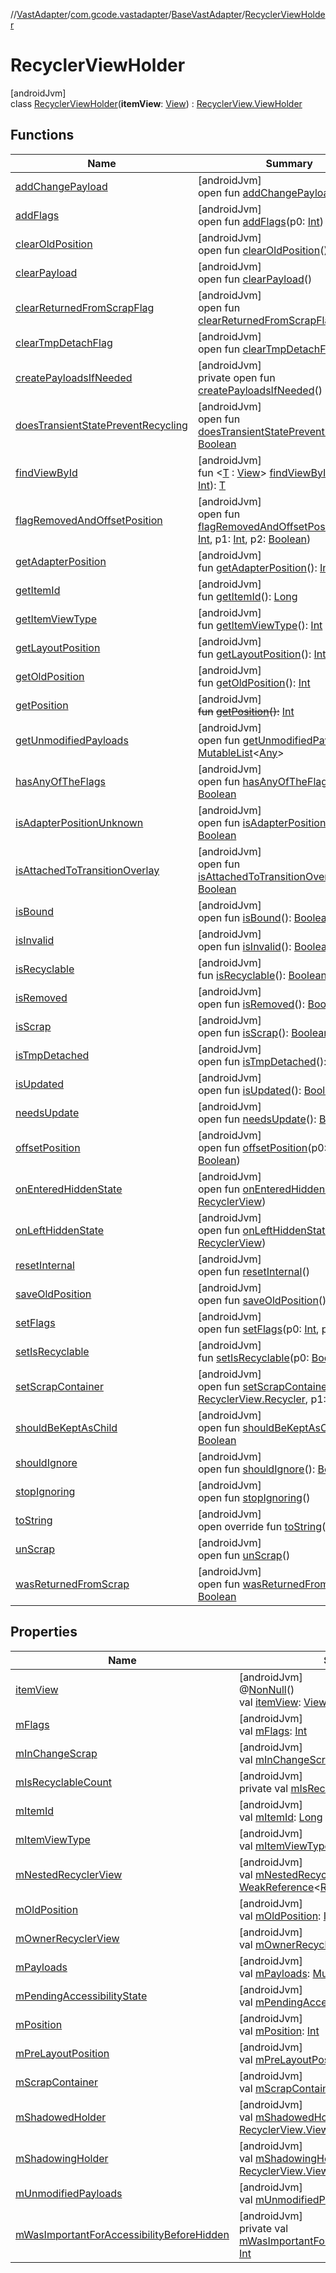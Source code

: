 //[VastAdapter](../../../../index.md)/[com.gcode.vastadapter](../../index.md)/[BaseVastAdapter](../index.md)/[RecyclerViewHolder](index.md)

# RecyclerViewHolder

[androidJvm]\
class [RecyclerViewHolder](index.md)(**itemView**: [View](https://developer.android.com/reference/kotlin/android/view/View.html)) : [RecyclerView.ViewHolder](https://developer.android.com/reference/kotlin/androidx/recyclerview/widget/RecyclerView.ViewHolder.html)

## Functions

| Name | Summary |
|---|---|
| [addChangePayload](../../-base-vast-binding-adapter/-binding-holder/index.md#261292935%2FFunctions%2F459025563) | [androidJvm]<br>open fun [addChangePayload](../../-base-vast-binding-adapter/-binding-holder/index.md#261292935%2FFunctions%2F459025563)(p0: [Any](https://kotlinlang.org/api/latest/jvm/stdlib/kotlin/-any/index.html)) |
| [addFlags](../../-base-vast-binding-adapter/-binding-holder/index.md#-98255429%2FFunctions%2F459025563) | [androidJvm]<br>open fun [addFlags](../../-base-vast-binding-adapter/-binding-holder/index.md#-98255429%2FFunctions%2F459025563)(p0: [Int](https://kotlinlang.org/api/latest/jvm/stdlib/kotlin/-int/index.html)) |
| [clearOldPosition](../../-base-vast-binding-adapter/-binding-holder/index.md#1542333312%2FFunctions%2F459025563) | [androidJvm]<br>open fun [clearOldPosition](../../-base-vast-binding-adapter/-binding-holder/index.md#1542333312%2FFunctions%2F459025563)() |
| [clearPayload](../../-base-vast-binding-adapter/-binding-holder/index.md#-1678162526%2FFunctions%2F459025563) | [androidJvm]<br>open fun [clearPayload](../../-base-vast-binding-adapter/-binding-holder/index.md#-1678162526%2FFunctions%2F459025563)() |
| [clearReturnedFromScrapFlag](../../-base-vast-binding-adapter/-binding-holder/index.md#-1553068564%2FFunctions%2F459025563) | [androidJvm]<br>open fun [clearReturnedFromScrapFlag](../../-base-vast-binding-adapter/-binding-holder/index.md#-1553068564%2FFunctions%2F459025563)() |
| [clearTmpDetachFlag](../../-base-vast-binding-adapter/-binding-holder/index.md#923797466%2FFunctions%2F459025563) | [androidJvm]<br>open fun [clearTmpDetachFlag](../../-base-vast-binding-adapter/-binding-holder/index.md#923797466%2FFunctions%2F459025563)() |
| [createPayloadsIfNeeded](../../-base-vast-binding-adapter/-binding-holder/index.md#1328516304%2FFunctions%2F459025563) | [androidJvm]<br>private open fun [createPayloadsIfNeeded](../../-base-vast-binding-adapter/-binding-holder/index.md#1328516304%2FFunctions%2F459025563)() |
| [doesTransientStatePreventRecycling](../../-base-vast-binding-adapter/-binding-holder/index.md#950310091%2FFunctions%2F459025563) | [androidJvm]<br>open fun [doesTransientStatePreventRecycling](../../-base-vast-binding-adapter/-binding-holder/index.md#950310091%2FFunctions%2F459025563)(): [Boolean](https://kotlinlang.org/api/latest/jvm/stdlib/kotlin/-boolean/index.html) |
| [findViewById](find-view-by-id.md) | [androidJvm]<br>fun <[T](find-view-by-id.md) : [View](https://developer.android.com/reference/kotlin/android/view/View.html)> [findViewById](find-view-by-id.md)(viewId: [Int](https://kotlinlang.org/api/latest/jvm/stdlib/kotlin/-int/index.html)): [T](find-view-by-id.md) |
| [flagRemovedAndOffsetPosition](../../-base-vast-binding-adapter/-binding-holder/index.md#-1556540183%2FFunctions%2F459025563) | [androidJvm]<br>open fun [flagRemovedAndOffsetPosition](../../-base-vast-binding-adapter/-binding-holder/index.md#-1556540183%2FFunctions%2F459025563)(p0: [Int](https://kotlinlang.org/api/latest/jvm/stdlib/kotlin/-int/index.html), p1: [Int](https://kotlinlang.org/api/latest/jvm/stdlib/kotlin/-int/index.html), p2: [Boolean](https://kotlinlang.org/api/latest/jvm/stdlib/kotlin/-boolean/index.html)) |
| [getAdapterPosition](../../-base-vast-binding-adapter/-binding-holder/index.md#644519777%2FFunctions%2F459025563) | [androidJvm]<br>fun [getAdapterPosition](../../-base-vast-binding-adapter/-binding-holder/index.md#644519777%2FFunctions%2F459025563)(): [Int](https://kotlinlang.org/api/latest/jvm/stdlib/kotlin/-int/index.html) |
| [getItemId](../../-base-vast-binding-adapter/-binding-holder/index.md#1378485811%2FFunctions%2F459025563) | [androidJvm]<br>fun [getItemId](../../-base-vast-binding-adapter/-binding-holder/index.md#1378485811%2FFunctions%2F459025563)(): [Long](https://kotlinlang.org/api/latest/jvm/stdlib/kotlin/-long/index.html) |
| [getItemViewType](../../-base-vast-binding-adapter/-binding-holder/index.md#-1649344625%2FFunctions%2F459025563) | [androidJvm]<br>fun [getItemViewType](../../-base-vast-binding-adapter/-binding-holder/index.md#-1649344625%2FFunctions%2F459025563)(): [Int](https://kotlinlang.org/api/latest/jvm/stdlib/kotlin/-int/index.html) |
| [getLayoutPosition](../../-base-vast-binding-adapter/-binding-holder/index.md#-1407255826%2FFunctions%2F459025563) | [androidJvm]<br>fun [getLayoutPosition](../../-base-vast-binding-adapter/-binding-holder/index.md#-1407255826%2FFunctions%2F459025563)(): [Int](https://kotlinlang.org/api/latest/jvm/stdlib/kotlin/-int/index.html) |
| [getOldPosition](../../-base-vast-binding-adapter/-binding-holder/index.md#-1203059319%2FFunctions%2F459025563) | [androidJvm]<br>fun [getOldPosition](../../-base-vast-binding-adapter/-binding-holder/index.md#-1203059319%2FFunctions%2F459025563)(): [Int](https://kotlinlang.org/api/latest/jvm/stdlib/kotlin/-int/index.html) |
| [getPosition](../../-base-vast-binding-adapter/-binding-holder/index.md#-1155470344%2FFunctions%2F459025563) | [androidJvm]<br>~~fun~~ [~~getPosition~~](../../-base-vast-binding-adapter/-binding-holder/index.md#-1155470344%2FFunctions%2F459025563)~~(~~~~)~~~~:~~ [Int](https://kotlinlang.org/api/latest/jvm/stdlib/kotlin/-int/index.html) |
| [getUnmodifiedPayloads](../../-base-vast-binding-adapter/-binding-holder/index.md#-1340096838%2FFunctions%2F459025563) | [androidJvm]<br>open fun [getUnmodifiedPayloads](../../-base-vast-binding-adapter/-binding-holder/index.md#-1340096838%2FFunctions%2F459025563)(): [MutableList](https://kotlinlang.org/api/latest/jvm/stdlib/kotlin.collections/-mutable-list/index.html)<[Any](https://kotlinlang.org/api/latest/jvm/stdlib/kotlin/-any/index.html)> |
| [hasAnyOfTheFlags](../../-base-vast-binding-adapter/-binding-holder/index.md#-1508071070%2FFunctions%2F459025563) | [androidJvm]<br>open fun [hasAnyOfTheFlags](../../-base-vast-binding-adapter/-binding-holder/index.md#-1508071070%2FFunctions%2F459025563)(p0: [Int](https://kotlinlang.org/api/latest/jvm/stdlib/kotlin/-int/index.html)): [Boolean](https://kotlinlang.org/api/latest/jvm/stdlib/kotlin/-boolean/index.html) |
| [isAdapterPositionUnknown](../../-base-vast-binding-adapter/-binding-holder/index.md#-38574553%2FFunctions%2F459025563) | [androidJvm]<br>open fun [isAdapterPositionUnknown](../../-base-vast-binding-adapter/-binding-holder/index.md#-38574553%2FFunctions%2F459025563)(): [Boolean](https://kotlinlang.org/api/latest/jvm/stdlib/kotlin/-boolean/index.html) |
| [isAttachedToTransitionOverlay](../../-base-vast-binding-adapter/-binding-holder/index.md#335386437%2FFunctions%2F459025563) | [androidJvm]<br>open fun [isAttachedToTransitionOverlay](../../-base-vast-binding-adapter/-binding-holder/index.md#335386437%2FFunctions%2F459025563)(): [Boolean](https://kotlinlang.org/api/latest/jvm/stdlib/kotlin/-boolean/index.html) |
| [isBound](../../-base-vast-binding-adapter/-binding-holder/index.md#-871435581%2FFunctions%2F459025563) | [androidJvm]<br>open fun [isBound](../../-base-vast-binding-adapter/-binding-holder/index.md#-871435581%2FFunctions%2F459025563)(): [Boolean](https://kotlinlang.org/api/latest/jvm/stdlib/kotlin/-boolean/index.html) |
| [isInvalid](../../-base-vast-binding-adapter/-binding-holder/index.md#1764418410%2FFunctions%2F459025563) | [androidJvm]<br>open fun [isInvalid](../../-base-vast-binding-adapter/-binding-holder/index.md#1764418410%2FFunctions%2F459025563)(): [Boolean](https://kotlinlang.org/api/latest/jvm/stdlib/kotlin/-boolean/index.html) |
| [isRecyclable](../../-base-vast-binding-adapter/-binding-holder/index.md#-1703443315%2FFunctions%2F459025563) | [androidJvm]<br>fun [isRecyclable](../../-base-vast-binding-adapter/-binding-holder/index.md#-1703443315%2FFunctions%2F459025563)(): [Boolean](https://kotlinlang.org/api/latest/jvm/stdlib/kotlin/-boolean/index.html) |
| [isRemoved](../../-base-vast-binding-adapter/-binding-holder/index.md#903910689%2FFunctions%2F459025563) | [androidJvm]<br>open fun [isRemoved](../../-base-vast-binding-adapter/-binding-holder/index.md#903910689%2FFunctions%2F459025563)(): [Boolean](https://kotlinlang.org/api/latest/jvm/stdlib/kotlin/-boolean/index.html) |
| [isScrap](../../-base-vast-binding-adapter/-binding-holder/index.md#1114019792%2FFunctions%2F459025563) | [androidJvm]<br>open fun [isScrap](../../-base-vast-binding-adapter/-binding-holder/index.md#1114019792%2FFunctions%2F459025563)(): [Boolean](https://kotlinlang.org/api/latest/jvm/stdlib/kotlin/-boolean/index.html) |
| [isTmpDetached](../../-base-vast-binding-adapter/-binding-holder/index.md#1073894904%2FFunctions%2F459025563) | [androidJvm]<br>open fun [isTmpDetached](../../-base-vast-binding-adapter/-binding-holder/index.md#1073894904%2FFunctions%2F459025563)(): [Boolean](https://kotlinlang.org/api/latest/jvm/stdlib/kotlin/-boolean/index.html) |
| [isUpdated](../../-base-vast-binding-adapter/-binding-holder/index.md#-1973462746%2FFunctions%2F459025563) | [androidJvm]<br>open fun [isUpdated](../../-base-vast-binding-adapter/-binding-holder/index.md#-1973462746%2FFunctions%2F459025563)(): [Boolean](https://kotlinlang.org/api/latest/jvm/stdlib/kotlin/-boolean/index.html) |
| [needsUpdate](../../-base-vast-binding-adapter/-binding-holder/index.md#-847853903%2FFunctions%2F459025563) | [androidJvm]<br>open fun [needsUpdate](../../-base-vast-binding-adapter/-binding-holder/index.md#-847853903%2FFunctions%2F459025563)(): [Boolean](https://kotlinlang.org/api/latest/jvm/stdlib/kotlin/-boolean/index.html) |
| [offsetPosition](../../-base-vast-binding-adapter/-binding-holder/index.md#-626976801%2FFunctions%2F459025563) | [androidJvm]<br>open fun [offsetPosition](../../-base-vast-binding-adapter/-binding-holder/index.md#-626976801%2FFunctions%2F459025563)(p0: [Int](https://kotlinlang.org/api/latest/jvm/stdlib/kotlin/-int/index.html), p1: [Boolean](https://kotlinlang.org/api/latest/jvm/stdlib/kotlin/-boolean/index.html)) |
| [onEnteredHiddenState](../../-base-vast-binding-adapter/-binding-holder/index.md#-1314651163%2FFunctions%2F459025563) | [androidJvm]<br>open fun [onEnteredHiddenState](../../-base-vast-binding-adapter/-binding-holder/index.md#-1314651163%2FFunctions%2F459025563)(p0: [RecyclerView](https://developer.android.com/reference/kotlin/androidx/recyclerview/widget/RecyclerView.html)) |
| [onLeftHiddenState](../../-base-vast-binding-adapter/-binding-holder/index.md#-142764541%2FFunctions%2F459025563) | [androidJvm]<br>open fun [onLeftHiddenState](../../-base-vast-binding-adapter/-binding-holder/index.md#-142764541%2FFunctions%2F459025563)(p0: [RecyclerView](https://developer.android.com/reference/kotlin/androidx/recyclerview/widget/RecyclerView.html)) |
| [resetInternal](../../-base-vast-binding-adapter/-binding-holder/index.md#-439112821%2FFunctions%2F459025563) | [androidJvm]<br>open fun [resetInternal](../../-base-vast-binding-adapter/-binding-holder/index.md#-439112821%2FFunctions%2F459025563)() |
| [saveOldPosition](../../-base-vast-binding-adapter/-binding-holder/index.md#-1570989724%2FFunctions%2F459025563) | [androidJvm]<br>open fun [saveOldPosition](../../-base-vast-binding-adapter/-binding-holder/index.md#-1570989724%2FFunctions%2F459025563)() |
| [setFlags](../../-base-vast-binding-adapter/-binding-holder/index.md#1913047905%2FFunctions%2F459025563) | [androidJvm]<br>open fun [setFlags](../../-base-vast-binding-adapter/-binding-holder/index.md#1913047905%2FFunctions%2F459025563)(p0: [Int](https://kotlinlang.org/api/latest/jvm/stdlib/kotlin/-int/index.html), p1: [Int](https://kotlinlang.org/api/latest/jvm/stdlib/kotlin/-int/index.html)) |
| [setIsRecyclable](../../-base-vast-binding-adapter/-binding-holder/index.md#-1860912636%2FFunctions%2F459025563) | [androidJvm]<br>fun [setIsRecyclable](../../-base-vast-binding-adapter/-binding-holder/index.md#-1860912636%2FFunctions%2F459025563)(p0: [Boolean](https://kotlinlang.org/api/latest/jvm/stdlib/kotlin/-boolean/index.html)) |
| [setScrapContainer](../../-base-vast-binding-adapter/-binding-holder/index.md#-1794523421%2FFunctions%2F459025563) | [androidJvm]<br>open fun [setScrapContainer](../../-base-vast-binding-adapter/-binding-holder/index.md#-1794523421%2FFunctions%2F459025563)(p0: [RecyclerView.Recycler](https://developer.android.com/reference/kotlin/androidx/recyclerview/widget/RecyclerView.Recycler.html), p1: [Boolean](https://kotlinlang.org/api/latest/jvm/stdlib/kotlin/-boolean/index.html)) |
| [shouldBeKeptAsChild](../../-base-vast-binding-adapter/-binding-holder/index.md#2126280289%2FFunctions%2F459025563) | [androidJvm]<br>open fun [shouldBeKeptAsChild](../../-base-vast-binding-adapter/-binding-holder/index.md#2126280289%2FFunctions%2F459025563)(): [Boolean](https://kotlinlang.org/api/latest/jvm/stdlib/kotlin/-boolean/index.html) |
| [shouldIgnore](../../-base-vast-binding-adapter/-binding-holder/index.md#-1576574146%2FFunctions%2F459025563) | [androidJvm]<br>open fun [shouldIgnore](../../-base-vast-binding-adapter/-binding-holder/index.md#-1576574146%2FFunctions%2F459025563)(): [Boolean](https://kotlinlang.org/api/latest/jvm/stdlib/kotlin/-boolean/index.html) |
| [stopIgnoring](../../-base-vast-binding-adapter/-binding-holder/index.md#1900238322%2FFunctions%2F459025563) | [androidJvm]<br>open fun [stopIgnoring](../../-base-vast-binding-adapter/-binding-holder/index.md#1900238322%2FFunctions%2F459025563)() |
| [toString](../../-base-vast-binding-adapter/-binding-holder/index.md#-1200015593%2FFunctions%2F459025563) | [androidJvm]<br>open override fun [toString](../../-base-vast-binding-adapter/-binding-holder/index.md#-1200015593%2FFunctions%2F459025563)(): [String](https://kotlinlang.org/api/latest/jvm/stdlib/kotlin/-string/index.html) |
| [unScrap](../../-base-vast-binding-adapter/-binding-holder/index.md#1008577791%2FFunctions%2F459025563) | [androidJvm]<br>open fun [unScrap](../../-base-vast-binding-adapter/-binding-holder/index.md#1008577791%2FFunctions%2F459025563)() |
| [wasReturnedFromScrap](../../-base-vast-binding-adapter/-binding-holder/index.md#662064276%2FFunctions%2F459025563) | [androidJvm]<br>open fun [wasReturnedFromScrap](../../-base-vast-binding-adapter/-binding-holder/index.md#662064276%2FFunctions%2F459025563)(): [Boolean](https://kotlinlang.org/api/latest/jvm/stdlib/kotlin/-boolean/index.html) |

## Properties

| Name | Summary |
|---|---|
| [itemView](index.md#-1301128907%2FProperties%2F459025563) | [androidJvm]<br>@[NonNull](https://developer.android.com/reference/kotlin/androidx/annotation/NonNull.html)()<br>val [itemView](index.md#-1301128907%2FProperties%2F459025563): [View](https://developer.android.com/reference/kotlin/android/view/View.html) |
| [mFlags](index.md#2066225587%2FProperties%2F459025563) | [androidJvm]<br>val [mFlags](index.md#2066225587%2FProperties%2F459025563): [Int](https://kotlinlang.org/api/latest/jvm/stdlib/kotlin/-int/index.html) |
| [mInChangeScrap](index.md#-975759042%2FProperties%2F459025563) | [androidJvm]<br>val [mInChangeScrap](index.md#-975759042%2FProperties%2F459025563): [Boolean](https://kotlinlang.org/api/latest/jvm/stdlib/kotlin/-boolean/index.html) |
| [mIsRecyclableCount](index.md#-1923027071%2FProperties%2F459025563) | [androidJvm]<br>private val [mIsRecyclableCount](index.md#-1923027071%2FProperties%2F459025563): [Int](https://kotlinlang.org/api/latest/jvm/stdlib/kotlin/-int/index.html) |
| [mItemId](index.md#1383274738%2FProperties%2F459025563) | [androidJvm]<br>val [mItemId](index.md#1383274738%2FProperties%2F459025563): [Long](https://kotlinlang.org/api/latest/jvm/stdlib/kotlin/-long/index.html) |
| [mItemViewType](index.md#724223758%2FProperties%2F459025563) | [androidJvm]<br>val [mItemViewType](index.md#724223758%2FProperties%2F459025563): [Int](https://kotlinlang.org/api/latest/jvm/stdlib/kotlin/-int/index.html) |
| [mNestedRecyclerView](index.md#1018490501%2FProperties%2F459025563) | [androidJvm]<br>val [mNestedRecyclerView](index.md#1018490501%2FProperties%2F459025563): [WeakReference](https://developer.android.com/reference/kotlin/java/lang/ref/WeakReference.html)<[RecyclerView](https://developer.android.com/reference/kotlin/androidx/recyclerview/widget/RecyclerView.html)> |
| [mOldPosition](index.md#2060096042%2FProperties%2F459025563) | [androidJvm]<br>val [mOldPosition](index.md#2060096042%2FProperties%2F459025563): [Int](https://kotlinlang.org/api/latest/jvm/stdlib/kotlin/-int/index.html) |
| [mOwnerRecyclerView](index.md#2068526307%2FProperties%2F459025563) | [androidJvm]<br>val [mOwnerRecyclerView](index.md#2068526307%2FProperties%2F459025563): [RecyclerView](https://developer.android.com/reference/kotlin/androidx/recyclerview/widget/RecyclerView.html) |
| [mPayloads](index.md#401782523%2FProperties%2F459025563) | [androidJvm]<br>val [mPayloads](index.md#401782523%2FProperties%2F459025563): [MutableList](https://kotlinlang.org/api/latest/jvm/stdlib/kotlin.collections/-mutable-list/index.html)<[Any](https://kotlinlang.org/api/latest/jvm/stdlib/kotlin/-any/index.html)> |
| [mPendingAccessibilityState](index.md#-818509504%2FProperties%2F459025563) | [androidJvm]<br>val [mPendingAccessibilityState](index.md#-818509504%2FProperties%2F459025563): [Int](https://kotlinlang.org/api/latest/jvm/stdlib/kotlin/-int/index.html) |
| [mPosition](index.md#-848278793%2FProperties%2F459025563) | [androidJvm]<br>val [mPosition](index.md#-848278793%2FProperties%2F459025563): [Int](https://kotlinlang.org/api/latest/jvm/stdlib/kotlin/-int/index.html) |
| [mPreLayoutPosition](index.md#-1833968732%2FProperties%2F459025563) | [androidJvm]<br>val [mPreLayoutPosition](index.md#-1833968732%2FProperties%2F459025563): [Int](https://kotlinlang.org/api/latest/jvm/stdlib/kotlin/-int/index.html) |
| [mScrapContainer](index.md#-437740528%2FProperties%2F459025563) | [androidJvm]<br>val [mScrapContainer](index.md#-437740528%2FProperties%2F459025563): [RecyclerView.Recycler](https://developer.android.com/reference/kotlin/androidx/recyclerview/widget/RecyclerView.Recycler.html) |
| [mShadowedHolder](index.md#664658901%2FProperties%2F459025563) | [androidJvm]<br>val [mShadowedHolder](index.md#664658901%2FProperties%2F459025563): [RecyclerView.ViewHolder](https://developer.android.com/reference/kotlin/androidx/recyclerview/widget/RecyclerView.ViewHolder.html) |
| [mShadowingHolder](index.md#-947629364%2FProperties%2F459025563) | [androidJvm]<br>val [mShadowingHolder](index.md#-947629364%2FProperties%2F459025563): [RecyclerView.ViewHolder](https://developer.android.com/reference/kotlin/androidx/recyclerview/widget/RecyclerView.ViewHolder.html) |
| [mUnmodifiedPayloads](index.md#-1256215815%2FProperties%2F459025563) | [androidJvm]<br>val [mUnmodifiedPayloads](index.md#-1256215815%2FProperties%2F459025563): [MutableList](https://kotlinlang.org/api/latest/jvm/stdlib/kotlin.collections/-mutable-list/index.html)<[Any](https://kotlinlang.org/api/latest/jvm/stdlib/kotlin/-any/index.html)> |
| [mWasImportantForAccessibilityBeforeHidden](index.md#-1014374311%2FProperties%2F459025563) | [androidJvm]<br>private val [mWasImportantForAccessibilityBeforeHidden](index.md#-1014374311%2FProperties%2F459025563): [Int](https://kotlinlang.org/api/latest/jvm/stdlib/kotlin/-int/index.html) |
